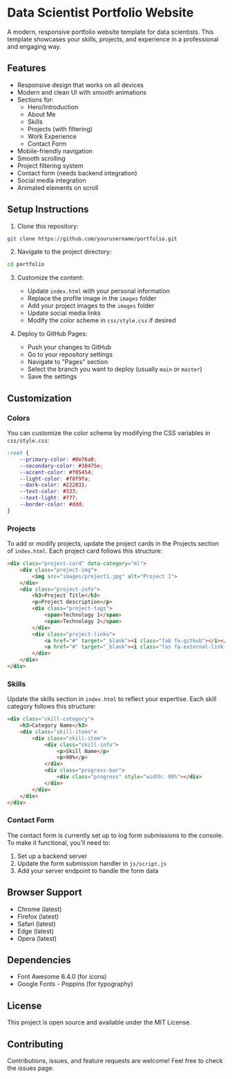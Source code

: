 # Data Scientist Portfolio Website

A modern, responsive portfolio website template for data scientists. This template showcases your skills, projects, and experience in a professional and engaging way.

## Features

- Responsive design that works on all devices
- Modern and clean UI with smooth animations
- Sections for:
  - Hero/Introduction
  - About Me
  - Skills
  - Projects (with filtering)
  - Work Experience
  - Contact Form
- Mobile-friendly navigation
- Smooth scrolling
- Project filtering system
- Contact form (needs backend integration)
- Social media integration
- Animated elements on scroll

## Setup Instructions

1. Clone this repository:
```bash
git clone https://github.com/yourusername/portfolio.git
```

2. Navigate to the project directory:
```bash
cd portfolio
```

3. Customize the content:
   - Update `index.html` with your personal information
   - Replace the profile image in the `images` folder
   - Add your project images to the `images` folder
   - Update social media links
   - Modify the color scheme in `css/style.css` if desired

4. Deploy to GitHub Pages:
   - Push your changes to GitHub
   - Go to your repository settings
   - Navigate to "Pages" section
   - Select the branch you want to deploy (usually `main` or `master`)
   - Save the settings

## Customization

### Colors
You can customize the color scheme by modifying the CSS variables in `css/style.css`:
```css
:root {
    --primary-color: #0e76a8;
    --secondary-color: #30475e;
    --accent-color: #f05454;
    --light-color: #f8f9fa;
    --dark-color: #222831;
    --text-color: #333;
    --text-light: #777;
    --border-color: #ddd;
}
```

### Projects
To add or modify projects, update the project cards in the Projects section of `index.html`. Each project card follows this structure:
```html
<div class="project-card" data-category="ml">
    <div class="project-img">
        <img src="images/project1.jpg" alt="Project 1">
    </div>
    <div class="project-info">
        <h3>Project Title</h3>
        <p>Project description</p>
        <div class="project-tags">
            <span>Technology 1</span>
            <span>Technology 2</span>
        </div>
        <div class="project-links">
            <a href="#" target="_blank"><i class="fab fa-github"></i></a>
            <a href="#" target="_blank"><i class="fas fa-external-link-alt"></i></a>
        </div>
    </div>
</div>
```

### Skills
Update the skills section in `index.html` to reflect your expertise. Each skill category follows this structure:
```html
<div class="skill-category">
    <h3>Category Name</h3>
    <div class="skill-items">
        <div class="skill-item">
            <div class="skill-info">
                <p>Skill Name</p>
                <p>90%</p>
            </div>
            <div class="progress-bar">
                <div class="progress" style="width: 90%"></div>
            </div>
        </div>
    </div>
</div>
```

### Contact Form
The contact form is currently set up to log form submissions to the console. To make it functional, you'll need to:
1. Set up a backend server
2. Update the form submission handler in `js/script.js`
3. Add your server endpoint to handle the form data

## Browser Support

- Chrome (latest)
- Firefox (latest)
- Safari (latest)
- Edge (latest)
- Opera (latest)

## Dependencies

- Font Awesome 6.4.0 (for icons)
- Google Fonts - Poppins (for typography)

## License

This project is open source and available under the MIT License.

## Contributing

Contributions, issues, and feature requests are welcome! Feel free to check the issues page. 